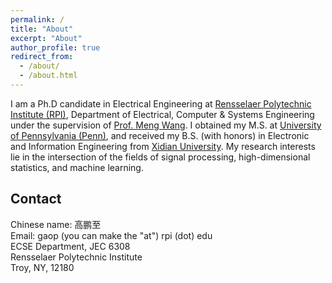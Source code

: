 ```yaml
---
permalink: /
title: "About"
excerpt: "About"
author_profile: true
redirect_from: 
  - /about/
  - /about.html
---
```


I am a Ph.D candidate in Electrical Engineering at [Rensselaer Polytechnic Institute (RPI)](http://rpi.edu/), Department of Electrical, Computer & Systems Engineering under  the supervision of [Prof. Meng Wang](https://ecse.rpi.edu/~wang/). I obtained my M.S. at [University of Pennsylvania (Penn)](http://www.upenn.edu/), and received my B.S. (with honors) in Electronic and Information Engineering from [Xidian University](http://www.xidian.edu.cn/). My research interests lie in the intersection of the fields of signal processing, high-dimensional statistics, and machine learning.

**Contact**
------
Chinese name: 高鹏至  
Email: gaop (you can make the "at") rpi (dot) edu  
ECSE Department, JEC 6308  
Rensselaer Polytechnic Institute  
Troy, NY, 12180


